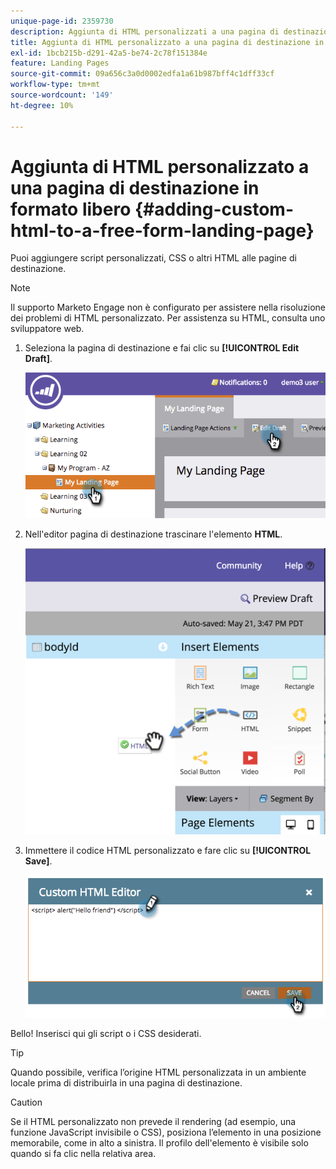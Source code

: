 ```yaml
---
unique-page-id: 2359730
description: Aggiunta di HTML personalizzati a una pagina di destinazione in formato libero - Documenti Marketo - Documentazione del prodotto
title: Aggiunta di HTML personalizzato a una pagina di destinazione in formato libero
exl-id: 1bcb215b-d291-42a5-be74-2c78f151384e
feature: Landing Pages
source-git-commit: 09a656c3a0d0002edfa1a61b987bff4c1dff33cf
workflow-type: tm+mt
source-wordcount: '149'
ht-degree: 10%

---
```


# Aggiunta di HTML personalizzato a una pagina di destinazione in formato libero {#adding-custom-html-to-a-free-form-landing-page}

Puoi aggiungere script personalizzati, CSS o altri HTML alle pagine di destinazione.

>[!NOTE]
>
>Il supporto Marketo Engage non è configurato per assistere nella risoluzione dei problemi di HTML personalizzato. Per assistenza su HTML, consulta uno sviluppatore web.

1. Seleziona la pagina di destinazione e fai clic su **[!UICONTROL Edit Draft]**.

   ![](assets/image2014-9-17-12-3a2-3a15.png)

1. Nell&#39;editor pagina di destinazione trascinare l&#39;elemento **HTML**.

   ![](assets/image2015-5-21-15-3a52-3a42.png)

1. Immettere il codice HTML personalizzato e fare clic su **[!UICONTROL Save]**.

   ![](assets/image2014-9-17-12-3a3-3a39.png)

Bello! Inserisci qui gli script o i CSS desiderati.

>[!TIP]
>
>Quando possibile, verifica l’origine HTML personalizzata in un ambiente locale prima di distribuirla in una pagina di destinazione.

>[!CAUTION]
>
>Se il HTML personalizzato non prevede il rendering (ad esempio, una funzione JavaScript invisibile o CSS), posiziona l’elemento in una posizione memorabile, come in alto a sinistra. Il profilo dell&#39;elemento è visibile solo quando si fa clic nella relativa area.

